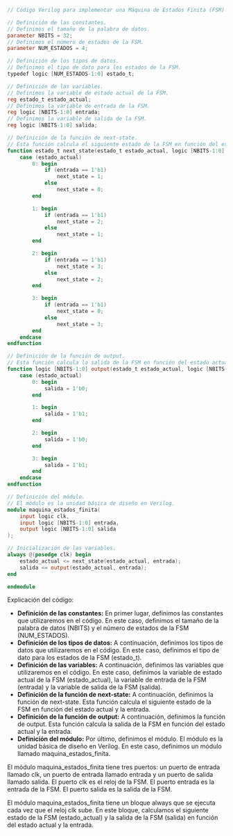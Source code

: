 ```verilog
// Código Verilog para implementar una Máquina de Estados Finita (FSM) en español.

// Definición de las constantes.
// Definimos el tamaño de la palabra de datos.
parameter NBITS = 32;
// Definimos el número de estados de la FSM.
parameter NUM_ESTADOS = 4;

// Definición de los tipos de datos.
// Definimos el tipo de dato para los estados de la FSM.
typedef logic [NUM_ESTADOS-1:0] estado_t;

// Definición de las variables.
// Definimos la variable de estado actual de la FSM.
reg estado_t estado_actual;
// Definimos la variable de entrada de la FSM.
reg logic [NBITS-1:0] entrada;
// Definimos la variable de salida de la FSM.
reg logic [NBITS-1:0] salida;

// Definición de la función de next-state.
// Esta función calcula el siguiente estado de la FSM en función del estado actual y la entrada.
function estado_t next_state(estado_t estado_actual, logic [NBITS-1:0] entrada);
    case (estado_actual)
        0: begin
            if (entrada == 1'b1)
                next_state = 1;
            else
                next_state = 0;
        end

        1: begin
            if (entrada == 1'b1)
                next_state = 2;
            else
                next_state = 1;
        end

        2: begin
            if (entrada == 1'b1)
                next_state = 3;
            else
                next_state = 2;
        end

        3: begin
            if (entrada == 1'b1)
                next_state = 0;
            else
                next_state = 3;
        end
    endcase
endfunction

// Definición de la función de output.
// Esta función calcula la salida de la FSM en función del estado actual y la entrada.
function logic [NBITS-1:0] output(estado_t estado_actual, logic [NBITS-1:0] entrada);
    case (estado_actual)
        0: begin
            salida = 1'b0;
        end

        1: begin
            salida = 1'b1;
        end

        2: begin
            salida = 1'b0;
        end

        3: begin
            salida = 1'b1;
        end
    endcase
endfunction

// Definición del módulo.
// El módulo es la unidad básica de diseño en Verilog.
module maquina_estados_finita(
    input logic clk,
    input logic [NBITS-1:0] entrada,
    output logic [NBITS-1:0] salida
);

// Inicialización de las variables.
always @(posedge clk) begin
    estado_actual <= next_state(estado_actual, entrada);
    salida <= output(estado_actual, entrada);
end

endmodule
```

Explicación del código:

* **Definición de las constantes:** En primer lugar, definimos las constantes que utilizaremos en el código. En este caso, definimos el tamaño de la palabra de datos (NBITS) y el número de estados de la FSM (NUM_ESTADOS).
* **Definición de los tipos de datos:** A continuación, definimos los tipos de datos que utilizaremos en el código. En este caso, definimos el tipo de dato para los estados de la FSM (estado_t).
* **Definición de las variables:** A continuación, definimos las variables que utilizaremos en el código. En este caso, definimos la variable de estado actual de la FSM (estado_actual), la variable de entrada de la FSM (entrada) y la variable de salida de la FSM (salida).
* **Definición de la función de next-state:** A continuación, definimos la función de next-state. Esta función calcula el siguiente estado de la FSM en función del estado actual y la entrada.
* **Definición de la función de output:** A continuación, definimos la función de output. Esta función calcula la salida de la FSM en función del estado actual y la entrada.
* **Definición del módulo:** Por último, definimos el módulo. El módulo es la unidad básica de diseño en Verilog. En este caso, definimos un módulo llamado maquina_estados_finita.

El módulo maquina_estados_finita tiene tres puertos: un puerto de entrada llamado clk, un puerto de entrada llamado entrada y un puerto de salida llamado salida. El puerto clk es el reloj de la FSM. El puerto entrada es la entrada de la FSM. El puerto salida es la salida de la FSM.

El módulo maquina_estados_finita tiene un bloque always que se ejecuta cada vez que el reloj clk sube. En este bloque, calculamos el siguiente estado de la FSM (estado_actual) y la salida de la FSM (salida) en función del estado actual y la entrada.